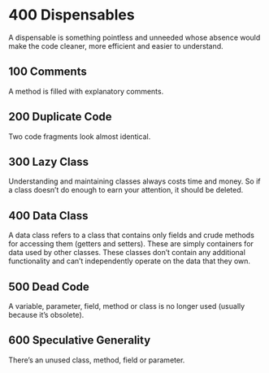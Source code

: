 # 400 Dispensables
A dispensable is something pointless and unneeded whose absence would make the code cleaner, more efficient and easier to understand.

## 100 Comments
A method is filled with explanatory comments.

## 200 Duplicate Code
Two code fragments look almost identical.

## 300 Lazy Class
Understanding and maintaining classes always costs time and money. So if a class doesn’t do enough to earn your attention, it should be deleted.

## 400 Data Class
A data class refers to a class that contains only fields and crude methods for accessing them (getters and setters). These are simply containers for data used by other classes. These classes don’t contain any additional functionality and can’t independently operate on the data that they own.

## 500 Dead Code
A variable, parameter, field, method or class is no longer used (usually because it’s obsolete).

## 600 Speculative Generality
There’s an unused class, method, field or parameter.
